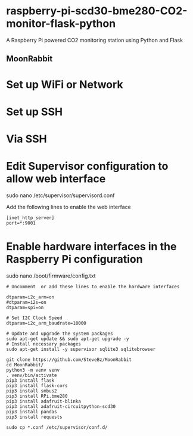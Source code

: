 # raspberry-pi-scd30-bme280-CO2-monitor-flask-python
A Raspberry Pi powered CO2 monitoring station using Python and Flask  

## MoonRabbit

# Set up WiFi or Network

# Set up SSH

# Via SSH

# Edit Supervisor configuration to allow web interface
sudo nano /etc/supervisor/supervisord.conf

Add the following lines to enable the web interface
```
[inet_http_server]
port=*:9001
```

# Enable hardware interfaces in the Raspberry Pi configuration
sudo nano /boot/firmware/config.txt

```
# Uncomment  or add these lines to enable the hardware interfaces

dtparam=i2c_arm=on
#dtparam=i2s=on
dtparam=spi=on

# Set I2C Clock Speed
dtparam=i2c_arm_baudrate=10000
```


```
# Update and upgrade the system packages
sudo apt-get update && sudo apt-get upgrade -y
# Install necessary packages
sudo apt-get install -y supervisor sqlite3 sqlitebrowser

git clone https://github.com/SteveBz/MoonRabbit
cd MoonRabbit/
python3 -m venv venv
. venv/bin/activate
pip3 install flask
pip3 install flask-cors
pip3 install smbus2
pip3 install RPi.bme280
pip3 install adafruit-blinka
pip3 install adafruit-circuitpython-scd30
pip3 install pandas
pip3 install requests

sudo cp *.conf /etc/supervisor/conf.d/
```

